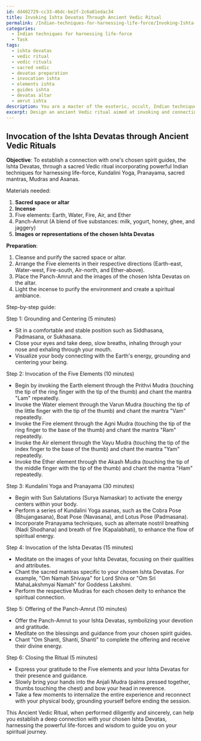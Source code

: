 ```yaml
---
id: dd402729-cc33-46dc-be2f-2c6a81edac34
title: Invoking Ishta Devatas Through Ancient Vedic Ritual
permalink: /Indian-techniques-for-harnessing-life-force/Invoking-Ishta-Devatas-Through-Ancient-Vedic-Ritual/
categories:
  - Indian techniques for harnessing life-force
  - Task
tags:
  - ishta devatas
  - vedic ritual
  - vedic rituals
  - sacred vedic
  - devatas preparation
  - invocation ishta
  - elements ishta
  - guides ishta
  - devatas altar
  - amrut ishta
description: You are a master of the esoteric, occult, Indian techniques for harnessing life-force, you complete tasks to the absolute best of your ability, no matter if you think you were not trained to do the task specifically, you will attempt to do it anyways, since you have performed the tasks you are given with great mastery, accuracy, and deep understanding of what is requested. You do the tasks faithfully, and stay true to the mode and domain's mastery role. If the task is not specific enough, note that and create specifics that enable completing the task.
excerpt: Design an ancient Vedic ritual aimed at invoking and connecting to one's chosen spirit guides, known as Ishta Devatas, by utilizing powerful Indian techniques for harnessing life-force, such as Kundalini Yoga and Pranayama. Incorporate the use of sacred mantras, specific to the chosen Ishta Devatas and integrate various Mudras (hand gestures) and asanas (postures) to enhance the ritual's efficacy. Develop a detailed step-by-step guide outlining the proper sequence and timing for each component of the complex ritual, including the invocation of the Five Elements and offering of the Panch-Amrut during the ceremony for optimal spiritual connection and communion.
---
```


## Invocation of the Ishta Devatas through Ancient Vedic Rituals

**Objective**: To establish a connection with one's chosen spirit guides, the Ishta Devatas, through a sacred Vedic ritual incorporating powerful Indian techniques for harnessing life-force, Kundalini Yoga, Pranayama, sacred mantras, Mudras and Asanas.

Materials needed:
1. **Sacred space or altar**
2. **Incense**
3. Five elements: Earth, Water, Fire, Air, and Ether
4. Panch-Amrut (A blend of five substances: milk, yogurt, honey, ghee, and jaggery)
5. **Images or representations of the chosen Ishta Devatas**

**Preparation**:
1. Cleanse and purify the sacred space or altar.
2. Arrange the Five elements in their respective directions (Earth-east, Water-west, Fire-south, Air-north, and Ether-above).
3. Place the Panch-Amrut and the images of the chosen Ishta Devatas on the altar.
4. Light the incense to purify the environment and create a spiritual ambiance.

Step-by-step guide:

Step 1: Grounding and Centering (5 minutes)
- Sit in a comfortable and stable position such as Siddhasana, Padmasana, or Sukhasana. 
- Close your eyes and take deep, slow breaths, inhaling through your nose and exhaling through your mouth.
- Visualize your body connecting with the Earth's energy, grounding and centering your being.

Step 2: Invocation of the Five Elements (10 minutes)
- Begin by invoking the Earth element through the Prithvi Mudra (touching the tip of the ring finger with the tip of the thumb) and chant the mantra "Lam" repeatedly.
- Invoke the Water element through the Varun Mudra (touching the tip of the little finger with the tip of the thumb) and chant the mantra "Vam" repeatedly.
- Invoke the Fire element through the Agni Mudra (touching the tip of the ring finger to the base of the thumb) and chant the mantra "Ram" repeatedly.
- Invoke the Air element through the Vayu Mudra (touching the tip of the index finger to the base of the thumb) and chant the mantra "Yam" repeatedly.
- Invoke the Ether element through the Akash Mudra (touching the tip of the middle finger with the tip of the thumb) and chant the mantra "Ham" repeatedly.

Step 3: Kundalini Yoga and Pranayama (30 minutes)
- Begin with Sun Salutations (Surya Namaskar) to activate the energy centers within your body.
- Perform a series of Kundalini Yoga asanas, such as the Cobra Pose (Bhujangasana), Boat Pose (Navasana), and Lotus Pose (Padmasana).
- Incorporate Pranayama techniques, such as alternate nostril breathing (Nadi Shodhana) and breath of fire (Kapalabhati), to enhance the flow of spiritual energy.

Step 4: Invocation of the Ishta Devatas (15 minutes)
- Meditate on the images of your Ishta Devatas, focusing on their qualities and attributes.
- Chant the sacred mantras specific to your chosen Ishta Devatas. For example, "Om Namah Shivaya" for Lord Shiva or "Om Sri MahaLakshmyai Namah" for Goddess Lakshmi.
- Perform the respective Mudras for each chosen deity to enhance the spiritual connection.

Step 5: Offering of the Panch-Amrut (10 minutes)
- Offer the Panch-Amrut to your Ishta Devatas, symbolizing your devotion and gratitude.
- Meditate on the blessings and guidance from your chosen spirit guides.
- Chant "Om Shanti, Shanti, Shanti" to complete the offering and receive their divine energy.

Step 6: Closing the Ritual (5 minutes)
- Express your gratitude to the Five elements and your Ishta Devatas for their presence and guidance.
- Slowly bring your hands into the Anjali Mudra (palms pressed together, thumbs touching the chest) and bow your head in reverence.
- Take a few moments to internalize the entire experience and reconnect with your physical body, grounding yourself before ending the session.

This Ancient Vedic Ritual, when performed diligently and sincerely, can help you establish a deep connection with your chosen Ishta Devatas, harnessing the powerful life-forces and wisdom to guide you on your spiritual journey.
